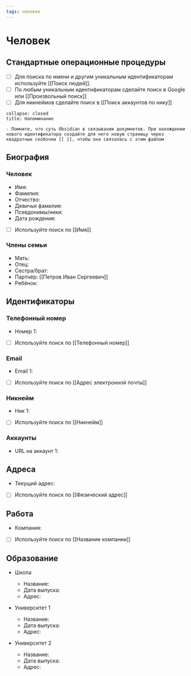 ```yaml
---
tags: человек
---
```

# Человек
## Стандартные операционные процедуры
- [ ] Для поиска по имени и другим уникальным идентификаторам используйте [[Поиск людей]].
- [ ] По любым уникальным идентификаторам сделайте поиск в Google или [[Произвольный поиск]]
- [ ] Для никнеймов сделайте поиск в [[Поиск аккаунтов по нику]]

```ad-tip
collapse: closed
title: Напоминание

- Помните, что суть Obsidian в связывании докумнетов. При нахождении нового идентификатора создайте для него новую страницу через квадратные скобочки [[ ]], чтобы она связалась с этим файлом

```

## Биография
### Человек
- Имя:
- Фамилия:
- Отчество:
- Девичья фамилия:
- Псевдонимы/ники:
- Дата рождения:
- [ ] Используйте поиск по [[Имя]]

### Члены семьи
- Мать: 
- Отец: 
- Сестра/брат: 
- Партнёр: [[Петров Иван Сергеевич]]
- Ребёнок:

## Идентификаторы
### Телефонный номер
- Номер 1:
- [ ] Используйте поиск по [[Телефонный номер]]

### Email
- Email 1:
- [ ] Используйте поиск по [[Адрес электронной почты]]

### Никнейм
- Ник 1:
- [ ] Используйте поиск по [[Никнейм]]

### Аккаунты
- URL на аккаунт 1:

## Адреса
- Текущий адрес: 
- [ ] Используйте поиск по [[Физический адрес]] 

## Работа
- Компания: 
- [ ] Используйте поиск по [[Название компании]]

## Образование
- Школа
	- Название:
	- Дата выпуска:
	- Адрес:

- Университет 1
	- Название:
	- Дата выпуска:
	- Адрес:

- Университет 2
	- Название:
	- Дата выпуска:
	- Адрес:
